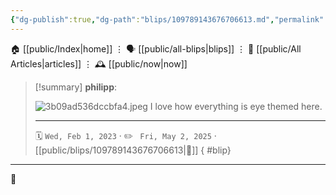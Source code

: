 ```yaml
---
{"dg-publish":true,"dg-path":"blips/109789143676706613.md","permalink":"/blips/109789143676706613/","title":"philipp on mastodon @ 2023-02-01"}
---
```



<div class="transclusion internal-embed is-loaded"><div class="markdown-embed">




🏠 [[public/Index\|home]]  ⋮ 🗣️ [[public/all-blips\|blips]] ⋮  📝 [[public/All Articles\|articles]]  ⋮ 🕰️ [[public/now\|now]]


</div></div>


> [!summary] **philipp**:
>
> ![3b09ad536dccbfa4.jpeg](/img/user/attachments/3b09ad536dccbfa4.jpeg)
> I love how everything is eye themed here.
> - - -
>
> 🗓️ <code>Wed, Feb 1, 2023</code>  · ✏️ <code> Fri, May 2, 2025</code>  · [[public/blips/109789143676706613\|🔗]]
{ #blip}


- - -

 👾
